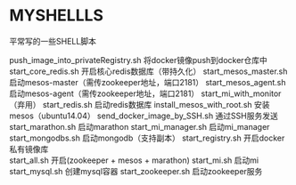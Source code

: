 # MYSHELLLS
平常写的一些SHELL脚本


push_image_into_privateRegistry.sh         将docker镜像push到docker仓库中
start_core_redis.sh                        开启核心redis数据库（带持久化）
start_mesos_master.sh                      启动mesos-master（需传zookeeper地址，端口2181）
start_mesos_agent.sh                       启动mesos-agent（需传zookeeper地址，端口2181）
start_mi_with_monitor                      （弃用）
start_redis.sh                             启动redis数据库
install_mesos_with_root.sh                 安装mesos（ubuntu14.04）
send_docker_image_by_SSH.sh                通过SSH服务发送
start_marathon.sh                          启动marathon
start_mi_manager.sh                        启动mi_manager
start_mongodbs.sh                          启动mongodb（支持副本）
start_registry.sh                          开启docker私有镜像库      
start_all.sh                               开启(zookeeper + mesos + marathon)
start_mi.sh                                启动mi
start_mysql.sh                             创建mysql容器
start_zookeeper.sh                         启动zookeeper服务
